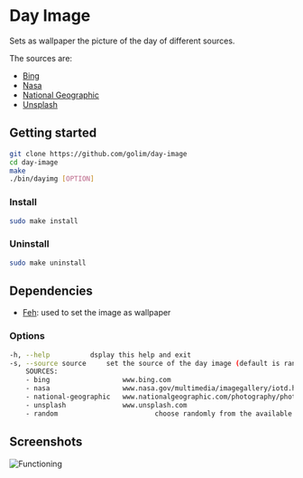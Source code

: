 # Day Image

Sets as wallpaper the picture of the day of different sources.

The sources are:

- [Bing](https://www.bing.com)
- [Nasa](https://www.nasa.gov/multimedia/imagegallery/iotd.html)
- [National Geographic](https://www.nationalgeographic.com/photography/photo-of-the-day/)
- [Unsplash](https://unsplash.com)

## Getting started

```bash
git clone https://github.com/golim/day-image
cd day-image
make
./bin/dayimg [OPTION]
```

### Install

```bash
sudo make install
```

### Uninstall

```bash
sudo make uninstall
```

## Dependencies

- [Feh](https://feh.finalrewind.org/): used to set the image as wallpaper

### Options

```bash
-h, --help			dsplay this help and exit
-s, --source source		set the source of the day image (default is random)
    SOURCES:
    - bing		            www.bing.com
    - nasa		            www.nasa.gov/multimedia/imagegallery/iotd.html
    - national-geographic   www.nationalgeographic.com/photography/photo-of-the-day/
    - unsplash              www.unsplash.com
    - random                        choose randomly from the available sources
```

## Screenshots

![Functioning](screenshots/day-image.gif)
